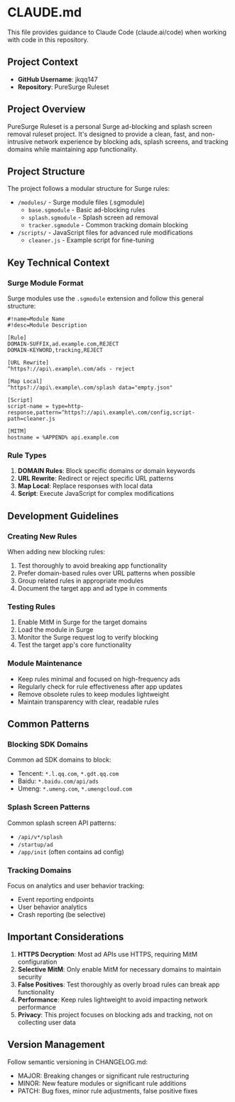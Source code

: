# CLAUDE.md

This file provides guidance to Claude Code (claude.ai/code) when working with code in this repository.

## Project Context

- **GitHub Username**: jkqq147
- **Repository**: PureSurge Ruleset

## Project Overview

PureSurge Ruleset is a personal Surge ad-blocking and splash screen removal ruleset project. It's designed to provide a clean, fast, and non-intrusive network experience by blocking ads, splash screens, and tracking domains while maintaining app functionality.

## Project Structure

The project follows a modular structure for Surge rules:
- `/modules/` - Surge module files (.sgmodule)
  - `base.sgmodule` - Basic ad-blocking rules
  - `splash.sgmodule` - Splash screen ad removal
  - `tracker.sgmodule` - Common tracking domain blocking
- `/scripts/` - JavaScript files for advanced rule modifications
  - `cleaner.js` - Example script for fine-tuning

## Key Technical Context

### Surge Module Format
Surge modules use the `.sgmodule` extension and follow this general structure:
```
#!name=Module Name
#!desc=Module Description

[Rule]
DOMAIN-SUFFIX,ad.example.com,REJECT
DOMAIN-KEYWORD,tracking,REJECT

[URL Rewrite]
^https?://api\.example\.com/ads - reject

[Map Local]
^https?://api\.example\.com/splash data="empty.json"

[Script]
script-name = type=http-response,pattern=^https?://api\.example\.com/config,script-path=cleaner.js

[MITM]
hostname = %APPEND% api.example.com
```

### Rule Types
1. **DOMAIN Rules**: Block specific domains or domain keywords
2. **URL Rewrite**: Redirect or reject specific URL patterns
3. **Map Local**: Replace responses with local data
4. **Script**: Execute JavaScript for complex modifications

## Development Guidelines

### Creating New Rules
When adding new blocking rules:
1. Test thoroughly to avoid breaking app functionality
2. Prefer domain-based rules over URL patterns when possible
3. Group related rules in appropriate modules
4. Document the target app and ad type in comments

### Testing Rules
1. Enable MitM in Surge for the target domains
2. Load the module in Surge
3. Monitor the Surge request log to verify blocking
4. Test the target app's core functionality

### Module Maintenance
- Keep rules minimal and focused on high-frequency ads
- Regularly check for rule effectiveness after app updates
- Remove obsolete rules to keep modules lightweight
- Maintain transparency with clear, readable rules

## Common Patterns

### Blocking SDK Domains
Common ad SDK domains to block:
- Tencent: `*.l.qq.com`, `*.gdt.qq.com`
- Baidu: `*.baidu.com/api/ads`
- Umeng: `*.umeng.com`, `*.umengcloud.com`

### Splash Screen Patterns
Common splash screen API patterns:
- `/api/v*/splash`
- `/startup/ad`
- `/app/init` (often contains ad config)

### Tracking Domains
Focus on analytics and user behavior tracking:
- Event reporting endpoints
- User behavior analytics
- Crash reporting (be selective)

## Important Considerations

1. **HTTPS Decryption**: Most ad APIs use HTTPS, requiring MitM configuration
2. **Selective MitM**: Only enable MitM for necessary domains to maintain security
3. **False Positives**: Test thoroughly as overly broad rules can break app functionality
4. **Performance**: Keep rules lightweight to avoid impacting network performance
5. **Privacy**: This project focuses on blocking ads and tracking, not on collecting user data

## Version Management

Follow semantic versioning in CHANGELOG.md:
- MAJOR: Breaking changes or significant rule restructuring
- MINOR: New feature modules or significant rule additions
- PATCH: Bug fixes, minor rule adjustments, false positive fixes